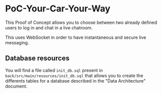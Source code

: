 # PoC-Your-Car-Your-Way

This Proof of Concept allows you to choose between two already defined users to log in and chat in a live chatroom.

This uses WebSocket in order to have instantaneous and secure live messaging.

## Database resources

You will find a file called `init_db.sql` present in `back/src/main/resources/init_db.sql` that allows you to create the differents tables for a database described in the "Data Architecture" document.
